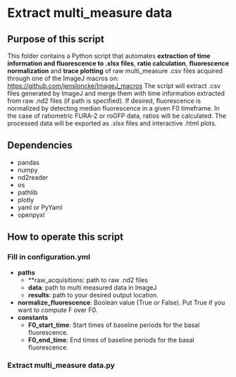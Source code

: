 # Extract multi_measure data

## Purpose of this script
This folder contains a Python script that automates **extraction of time information and fluorescence to .xlsx files**, **ratio calculation**, **fluorescence normalization** and **trace plotting** of raw multi_measure .csv files acquired through one of the ImageJ macros on: https://github.com/jensloncke/ImageJ_macros 
The script will extract .csv files generated by ImageJ and merge them with time information extracted from raw .nd2 files (if path is specified). If desired, fluorescence is normalized by detecting median fluorescence in a given F0 timeframe. In the case of ratiometric FURA-2 or roGFP data, ratios will be calculated.
The processed data will be exported as .xlsx files and interactive .html plots.

## Dependencies 
* pandas
* numpy
* nd2reader
* os
* pathlib
* plotly
* yaml or PyYaml
* openpyxl

## How to operate this script

### Fill in configuration.yml

* **paths**
	* **raw_acquisitions: path to raw .nd2 files
	* **data**: path to multi measured data in ImageJ
	* **results**: path to your desired output location.
* **normalize_fluorescence**: Boolean value (True or False). Put True if you want to compute F over F0.
* **constants**
  * **F0_start_time**: Start times of baseline periods for the basal fluorescence.
  * **F0_end_time**: End times of baseline periods for the basal fluorescence.
  
### Extract multi_measure data.py
